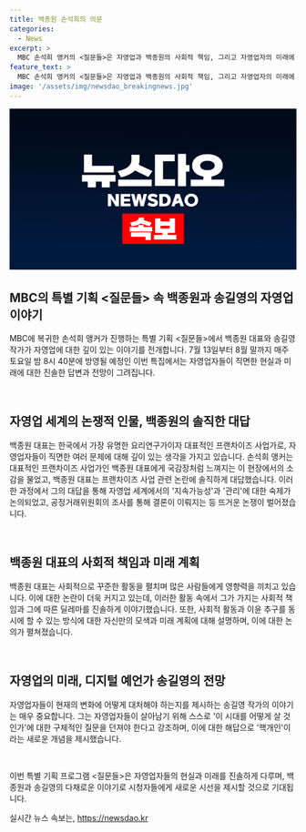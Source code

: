 ```yaml
---
title: 백종원 손석희의 의문
categories:
  - News
excerpt: >
  MBC 손석희 앵커의 <질문들>은 자영업과 백종원의 사회적 책임, 그리고 자영업자의 미래에 대해 논의하는 특별한 기획이다. 백종원과 송길영 작가를 모시고, 손석희 앵커의 가창 없는 질문으로 논쟁적인 이슈에 대해 솔직한 대답을 듣고자 하는데 중점을 둔다. 이들의 대담한 대화는 사회적 영향력 있는 인물들의 관점과 빅데이터 전문가의 전망을 통해 자영업자들에게 도움이 될 것으로 전망된다. <질문들>은 7월 13일부터 8월 말까지 매주 토요일 8시 40분에 방영될 예정이다.
feature_text: >
  MBC 손석희 앵커의 <질문들>은 자영업과 백종원의 사회적 책임, 그리고 자영업자의 미래에 대해 논의하는 특별한 기획이다. 백종원과 송길영 작가를 모시고, 손석희 앵커의 가창 없는 질문으로 논쟁적인 이슈에 대해 솔직한 대답을 듣고자 하는데 중점을 둔다. 이들의 대담한 대화는 사회적 영향력 있는 인물들의 관점과 빅데이터 전문가의 전망을 통해 자영업자들에게 도움이 될 것으로 전망된다. <질문들>은 7월 13일부터 8월 말까지 매주 토요일 8시 40분에 방영될 예정이다.
image: '/assets/img/newsdao_breakingnews.jpg'
---
```


<p><img src="/assets/img/newsdao_breakingnews.jpg" alt="koreaapp 속보" /></p>

<h2 data-ke-size="size26">MBC의 특별 기획 &lt;질문들&gt; 속 백종원과 송길영의 자영업 이야기</h2>

<p>MBC에 복귀한 손석희 앵커가 진행하는 특별 기획 &lt;질문들&gt;에서 백종원 대표와 송길영 작가가 자영업에 대한 깊이 있는 이야기를 전개합니다. 7월 13일부터 8월 말까지 매주 토요일 밤 8시 40분에 방영될 예정인 이번 특집에서는 자영업자들이 직면한 현실과 미래에 대한 진솔한 답변과 전망이 그려집니다.</p>

<p data-ke-size="size16">&nbsp;</p>

<h2 data-ke-size="size24">자영업 세계의 논쟁적 인물, 백종원의 솔직한 대답</h2>

<p>백종원 대표는 한국에서 가장 유명한 요리연구가이자 대표적인 프랜차이즈 사업가로, 자영업자들이 직면한 여러 문제에 대해 깊이 있는 생각을 가지고 있습니다. 손석희 앵커는 대표적인 프랜차이즈 사업가인 백종원 대표에게 국감장처럼 느껴지는 이 현장에서의 소감을 물었고, 백종원 대표는 프랜차이즈 사업 관련 논란에 솔직하게 대답했습니다. 이러한 과정에서 그의 대답을 통해 자영업 세계에서의 '지속가능성'과 '관리'에 대한 숙제가 논의되었고, 공정거래위원회의 조사를 통해 결론이 이뤄지는 등 뜨거운 논쟁이 벌어졌습니다.</p>

<p data-ke-size="size16">&nbsp;</p>

<h2 data-ke-size="size24">백종원 대표의 사회적 책임과 미래 계획</h2>

<p>백종원 대표는 사회적으로 꾸준한 활동을 펼치며 많은 사람들에게 영향력을 끼치고 있습니다. 이에 대한 논란이 더욱 커지고 있는데, 이러한 활동 속에서 그가 가지는 사회적 책임과 그에 따른 딜레마를 진솔하게 이야기했습니다. 또한, 사회적 활동과 이윤 추구를 동시에 할 수 있는 방식에 대한 자신만의 모색과 미래 계획에 대해 설명하며, 이에 대한 논의가 펼쳐졌습니다.</p>

<p data-ke-size="size16">&nbsp;</p>

<h2 data-ke-size="size24">자영업의 미래, 디지털 예언가 송길영의 전망</h2>

<p>자영업자들이 현재의 변화에 어떻게 대처해야 하는지를 제시하는 송길영 작가의 이야기는 매우 중요합니다. 그는 자영업자들이 살아남기 위해 스스로 '이 시대를 어떻게 살 것인가'에 대한 구체적인 질문을 던져야 한다고 강조하며, 이에 대한 해답으로 '핵개인'이라는 새로운 개념을 제시했습니다.</p>

<p data-ke-size="size16">&nbsp;</p>

<p>이번 특별 기획 프로그램 &lt;질문들&gt;은 자영업자들의 현실과 미래를 진솔하게 다루며, 백종원과 송길영의 다채로운 이야기로 시청자들에게 새로운 시선을 제시할 것으로 기대됩니다.</p>
실시간 뉴스 속보는, <a href="https://newsdao.kr" rel="dofollow">https://newsdao.kr</a>


